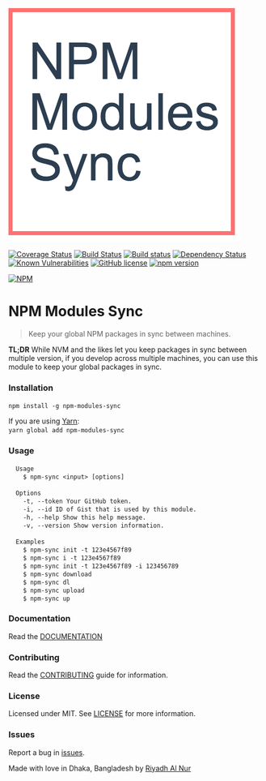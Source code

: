 ![Logo](img/logo.png)  

[![Coverage Status](https://coveralls.io/repos/github/riyadhalnur/npm-modules-sync/badge.svg?branch=master)](https://coveralls.io/github/riyadhalnur/npm-modules-sync?branch=master) [![Build Status](https://travis-ci.org/riyadhalnur/npm-modules-sync.svg?branch=master)](https://travis-ci.org/riyadhalnur/npm-modules-sync) [![Build status](https://ci.appveyor.com/api/projects/status/wot1639xtubej0j9?svg=true)](https://ci.appveyor.com/project/riyadhalnur/npm-modules-sync) [![Dependency Status](https://dependencyci.com/github/riyadhalnur/npm-modules-sync/badge)](https://dependencyci.com/github/riyadhalnur/npm-modules-sync) [![Known Vulnerabilities](https://snyk.io/test/github/riyadhalnur/npm-modules-sync/badge.svg)](https://snyk.io/test/github/riyadhalnur/npm-modules-sync) [![GitHub license](https://img.shields.io/badge/license-MIT-blue.svg)](https://raw.githubusercontent.com/riyadhalnur/npm-modules-sync/master/LICENSE) [![npm version](https://badge.fury.io/js/npm-modules-sync.svg)](https://badge.fury.io/js/npm-modules-sync)  

[![NPM](https://nodei.co/npm/npm-modules-sync.png?downloads=true&stars=true)](https://nodei.co/npm/npm-modules-sync/)  

NPM Modules Sync
=================  
> Keep your global NPM packages in sync between machines.  

**TL;DR** While NVM and the likes let you keep packages in sync between multiple version, 
if you develop across multiple machines, you can use this module to keep your global packages in sync.  

### Installation  
`npm install -g npm-modules-sync`  

If you are using [Yarn](https://yarnpkg.com/):  
`yarn global add npm-modules-sync`  

### Usage  
```shell
  Usage
    $ npm-sync <input> [options]

  Options
    -t, --token Your GitHub token.
    -i, --id ID of Gist that is used by this module.
    -h, --help Show this help message.
    -v, --version Show version information.

  Examples
    $ npm-sync init -t 123e4567f89
    $ npm-sync i -t 123e4567f89
    $ npm-sync init -t 123e4567f89 -i 123456789
    $ npm-sync download
    $ npm-sync dl
    $ npm-sync upload
    $ npm-sync up
```  

### Documentation  
Read the [DOCUMENTATION](docs/docs.md)  

### Contributing  
Read the [CONTRIBUTING](CONTRIBUTING.md) guide for information.  

### License  
Licensed under MIT. See [LICENSE](LICENSE) for more information.  

### Issues  
Report a bug in [issues](https://github.com/riyadhalnur/npm-modules-sync/issues).   

Made with love in Dhaka, Bangladesh by [Riyadh Al Nur](https://verticalaxisbd.com)
